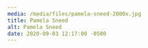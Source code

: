 ```yaml
---
media: /media/files/pamela-sneed-2000x.jpg
title: Pamela Sneed
alt: Pamela Sneed
date: 2020-09-03 12:17:00 -0500
---
```

